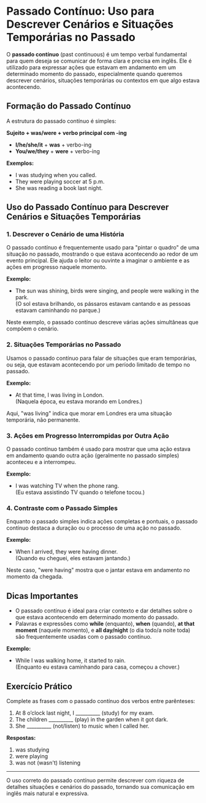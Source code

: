 
# Passado Contínuo: Uso para Descrever Cenários e Situações Temporárias no Passado

O **passado contínuo** (past continuous) é um tempo verbal fundamental para quem deseja se comunicar de forma clara e precisa em inglês. Ele é utilizado para expressar ações que estavam em andamento em um determinado momento do passado, especialmente quando queremos descrever cenários, situações temporárias ou contextos em que algo estava acontecendo.

## Formação do Passado Contínuo

A estrutura do passado contínuo é simples:

**Sujeito + was/were + verbo principal com -ing**

- **I/he/she/it** + **was** + verbo-ing  
- **You/we/they** + **were** + verbo-ing

**Exemplos:**
- I was studying when you called.  
- They were playing soccer at 5 p.m.  
- She was reading a book last night.

## Uso do Passado Contínuo para Descrever Cenários e Situações Temporárias

### 1. **Descrever o Cenário de uma História**

O passado contínuo é frequentemente usado para "pintar o quadro" de uma situação no passado, mostrando o que estava acontecendo ao redor de um evento principal. Ele ajuda o leitor ou ouvinte a imaginar o ambiente e as ações em progresso naquele momento.

**Exemplo:**
- The sun was shining, birds were singing, and people were walking in the park.  
  (O sol estava brilhando, os pássaros estavam cantando e as pessoas estavam caminhando no parque.)

Neste exemplo, o passado contínuo descreve várias ações simultâneas que compõem o cenário.

### 2. **Situações Temporárias no Passado**

Usamos o passado contínuo para falar de situações que eram temporárias, ou seja, que estavam acontecendo por um período limitado de tempo no passado.

**Exemplo:**
- At that time, I was living in London.  
  (Naquela época, eu estava morando em Londres.)

Aqui, "was living" indica que morar em Londres era uma situação temporária, não permanente.

### 3. **Ações em Progresso Interrompidas por Outra Ação**

O passado contínuo também é usado para mostrar que uma ação estava em andamento quando outra ação (geralmente no passado simples) aconteceu e a interrompeu.

**Exemplo:**
- I was watching TV when the phone rang.  
  (Eu estava assistindo TV quando o telefone tocou.)

### 4. **Contraste com o Passado Simples**

Enquanto o passado simples indica ações completas e pontuais, o passado contínuo destaca a duração ou o processo de uma ação no passado.

**Exemplo:**
- When I arrived, they were having dinner.  
  (Quando eu cheguei, eles estavam jantando.)

Neste caso, "were having" mostra que o jantar estava em andamento no momento da chegada.

## Dicas Importantes

- O passado contínuo é ideal para criar contexto e dar detalhes sobre o que estava acontecendo em determinado momento do passado.
- Palavras e expressões como **while** (enquanto), **when** (quando), **at that moment** (naquele momento), e **all day/night** (o dia todo/a noite toda) são frequentemente usadas com o passado contínuo.

**Exemplo:**
- While I was walking home, it started to rain.  
  (Enquanto eu estava caminhando para casa, começou a chover.)

## Exercício Prático

Complete as frases com o passado contínuo dos verbos entre parênteses:

1. At 8 o’clock last night, I __________ (study) for my exam.
2. The children __________ (play) in the garden when it got dark.
3. She __________ (not/listen) to music when I called her.

**Respostas:**
1. was studying
2. were playing
3. was not (wasn't) listening

---

O uso correto do passado contínuo permite descrever com riqueza de detalhes situações e cenários do passado, tornando sua comunicação em inglês mais natural e expressiva.
```
